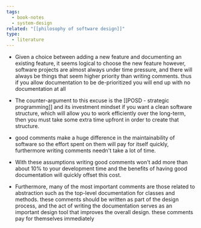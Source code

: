 ```yaml
---
tags:
  - book-notes
  - system-design
related: "[[philosophy of software design]]"
type:
  - literature
---
```

- Given a choice between adding a new feature and documenting an existing feature, it seems logical to choose the new feature however, software projects are almost always under time pressure, and there will always be things that seem higher priority than writing comments. thus if you allow documentation to be de-prioritized you will end up with no documentation at all
- The counter-argument to this excuse is the [[POSD - strategic programming]] and its investment mindset if you want a clean software structure, which will allow you to work efficiently over the long-term, then you must take some extra time upfront in order to create that structure.

- good comments make a huge difference in the maintainability of software so the effort spent on them will pay for itself quickly, furthermore writing comments needn't take a lot of time.
- With these assumptions writing good comments won't add more than about 10% to your development time and the benefits of having good documentation will quickly offset this cost.
- Furthermore, many of the most important comments are those related to abstraction such as the top-level documentation for classes and methods. these comments should be written as part of the design process, and the act of writing the documentation serves as an important design tool that improves the overall design. these comments pay for themselves immediately